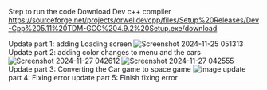Step to run the code Download Dev c++ compiler
https://sourceforge.net/projects/orwelldevcpp/files/Setup%20Releases/Dev-Cpp%205.11%20TDM-GCC%204.9.2%20Setup.exe/download

Update part 1: adding Loading screen
![Screenshot 2024-11-25 051313](https://github.com/user-attachments/assets/2e9bcca2-2b58-4636-b511-6fac27537057)
Update part 2: adding color changes to menu and the cars
![Screenshot 2024-11-27 042612](https://github.com/user-attachments/assets/eef7263c-2dbd-497a-b0ef-8c4e3814b799)
![Screenshot 2024-11-27 042555](https://github.com/user-attachments/assets/3d802d8f-f9e8-4dcd-9658-e7b32e0f2af7)
Update part 3: Converting the Car game to space game
![image](https://github.com/user-attachments/assets/a1646dbe-7e84-48e7-8f24-6df20884ac0c)
update part 4: Fixing error
update part 5: Finish fixing error
